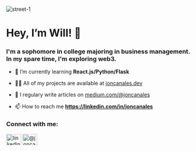 <p align="center">

![street-1](https://user-images.githubusercontent.com/95723185/164298584-c8de38ee-2954-4f03-a27b-57ad146fe253.gif)

<h1 align="left">Hey, I’m Will! 👋 </h1>
<h3 align="left">I'm a sophomore in college majoring in business management. In my spare time, I'm exploring web3.</h3>

<p align="left">  </p>

- 🌱 I’m currently learning **React.js/Python/Flask**

- 👨‍💻 All of my projects are available at [joncanales.dev](joncanales.dev)

- 📝 I regulary write articles on [medium.com/@joncanales](medium.com/@joncanales)

- 📫 How to reach me **https://linkedin.com/in/joncanales**

<p align="left">
<h3 align="left">Connect with me:</h3>
<a href="https://linkedin.com/in/linkedin.com/in/joncanales" target="blank"><img align="center" src="https://cdn.jsdelivr.net/npm/simple-icons@3.0.1/icons/linkedin.svg" alt="linkedin.com/in/joncanales" height="30" width="40" /></a>
<a href="https://medium.com/@joncanales" target="blank"><img align="center" src="https://cdn.jsdelivr.net/npm/simple-icons@3.0.1/icons/medium.svg" alt="@joncanales" height="30" width="40" /></a>
</p>





